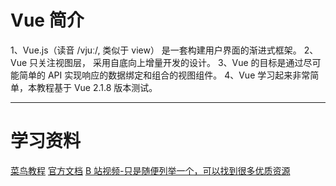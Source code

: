 # Vue 简介
1、Vue.js（读音 /vjuː/, 类似于 view） 是一套构建用户界面的渐进式框架。
2、Vue 只关注视图层， 采用自底向上增量开发的设计。
3、Vue 的目标是通过尽可能简单的 API 实现响应的数据绑定和组合的视图组件。
4、Vue 学习起来非常简单，本教程基于 Vue 2.1.8 版本测试。
****

# 学习资料
[菜鸟教程](https://www.runoob.com/vue2/vue-tutorial.html)
[官方文档](https://cn.vuejs.org/)
[B 站视频-只是随便列举一个，可以找到很多优质资源](https://www.bilibili.com/video/BV12J411m7MG)


